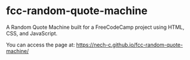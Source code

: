 # fcc-random-quote-machine
A Random Quote Machine built for a FreeCodeCamp project using HTML, CSS, and JavaScript.

You can access the page at: https://nech-c.github.io/fcc-random-quote-machine/
